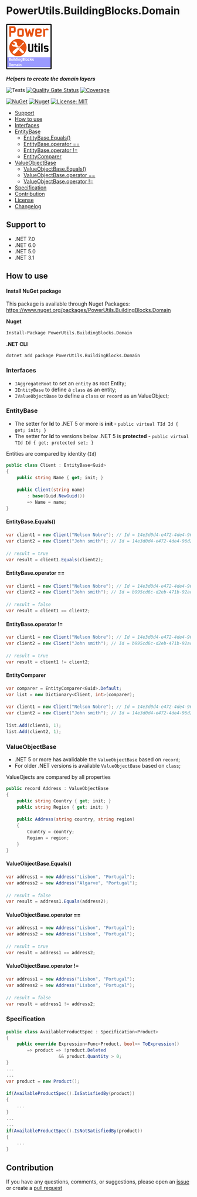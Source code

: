 # PowerUtils.BuildingBlocks.Domain

![Logo](https://raw.githubusercontent.com/TechNobre/PowerUtils.BuildingBlocks.Domain/main/assets/logo/logo_128x128.png)

***Helpers to create the domain layers***

![Tests](https://github.com/TechNobre/PowerUtils.BuildingBlocks.Domain/actions/workflows/tests.yml/badge.svg)
[![Quality Gate Status](https://sonarcloud.io/api/project_badges/measure?project=TechNobre_PowerUtils.BuildingBlocks.Domain&metric=alert_status)](https://sonarcloud.io/summary/new_code?id=TechNobre_PowerUtils.BuildingBlocks.Domain)
[![Coverage](https://sonarcloud.io/api/project_badges/measure?project=TechNobre_PowerUtils.BuildingBlocks.Domain&metric=coverage)](https://sonarcloud.io/summary/new_code?id=TechNobre_PowerUtils.BuildingBlocks.Domain)

[![NuGet](https://img.shields.io/nuget/v/PowerUtils.BuildingBlocks.Domain.svg)](https://www.nuget.org/packages/PowerUtils.BuildingBlocks.Domain)
[![Nuget](https://img.shields.io/nuget/dt/PowerUtils.BuildingBlocks.Domain.svg)](https://www.nuget.org/packages/PowerUtils.BuildingBlocks.Domain)
[![License: MIT](https://img.shields.io/github/license/TechNobre/PowerUtils.BuildingBlocks.Domain.svg)](https://github.com/TechNobre/PowerUtils.BuildingBlocks.Domain/blob/main/LICENSE)


- [Support](#support-to)
- [How to use](#how-to-use)
- [Interfaces](#Interfaces)
- [EntityBase](#EntityBase)
  - [EntityBase.Equals()](#EntityBase.Equals)
  - [EntityBase.operator ==](#EntityBase.EqualityOperator)
  - [EntityBase.operator !=](#EntityBase.InequalityOperator)
  - [EntityComparer](#IEntityBase.EntityComparer)
- [ValueObjectBase](#ValueObjectBase)
  - [ValueObjectBase.Equals()](#ValueObjectBase.Equals)
  - [ValueObjectBase.operator ==](#ValueObjectBase.EqualityOperator)
  - [ValueObjectBase.operator !=](#ValueObjectBase.InequalityOperator)
- [Specification](#Specification)
- [Contribution](#contribution)
- [License](./LICENSE)
- [Changelog](./CHANGELOG.md)



## Support to <a name="support-to"></a>
- .NET 7.0
- .NET 6.0
- .NET 5.0
- .NET 3.1



## How to use <a name="how-to-use"></a>

#### Install NuGet package
This package is available through Nuget Packages: https://www.nuget.org/packages/PowerUtils.BuildingBlocks.Domain

**Nuget**
```bash
Install-Package PowerUtils.BuildingBlocks.Domain
```

**.NET CLI**
```
dotnet add package PowerUtils.BuildingBlocks.Domain
```



### Interfaces <a name="Interfaces"></a>
- `IAggregateRoot` to set an `entity` as root Entity;
- `IEntityBase` to define a `class` as an entity;
- `IValueObjectBase` to define a `class` or `record` as an ValueObject;



### EntityBase <a name="EntityBase"></a>
- The setter for **Id** to .NET 5 or more is **init** - `public virtual TId Id { get; init; }`
- The setter for **Id** to versions below .NET 5 is **protected** - `public virtual TId Id { get; protected set; }`

Entities are compared by identity (`Id`)

```csharp
public class Client : EntityBase<Guid>
{
    public string Name { get; init; }

    public Client(string name)
        : base(Guid.NewGuid())
        => Name = name;
}
```


#### EntityBase.Equals() <a name="EntityBase.Equals"></a>
```csharp
var client1 = new Client("Nelson Nobre"); // Id = 14e3d0d4-e472-4de4-96d2-2992c537c73a
var client2 = new Client("John smith"); // Id = 14e3d0d4-e472-4de4-96d2-2992c537c73a

// result = true
var result = client1.Equals(client2);
```


#### EntityBase.operator == <a name="EntityBase.EqualityOperator"></a>
```csharp
var client1 = new Client("Nelson Nobre"); // Id = 14e3d0d4-e472-4de4-96d2-2992c537c73a
var client2 = new Client("John smith"); // Id = b995cd6c-d2eb-471b-92ad-5c641b90fa82

// result = false
var result = client1 == client2;
```


#### EntityBase.operator != <a name="EntityBase.InequalityOperator"></a>
```csharp
var client1 = new Client("Nelson Nobre"); // Id = 14e3d0d4-e472-4de4-96d2-2992c537c73a
var client2 = new Client("John smith"); // Id = b995cd6c-d2eb-471b-92ad-5c641b90fa82

// result = true
var result = client1 != client2;
```


#### EntityComparer <a name="IEntityBase.EntityComparer"></a>
```csharp
var comparer = EntityComparer<Guid>.Default;
var list = new Dictionary<Client, int>(comparer);

var client1 = new Client("Nelson Nobre"); // Id = 14e3d0d4-e472-4de4-96d2-2992c537c73a
var client2 = new Client("John smith"); // Id = 14e3d0d4-e472-4de4-96d2-2992c537c73a

list.Add(client1, 1);
list.Add(client2, 1);
```



### ValueObjectBase <a name="ValueObjectBase"></a>
- .NET 5 or more has avalidable the `ValueObjectBase` based on `record`;
- For older .NET versions is available `ValueObjectBase` based on `class`;

ValueOjects are compared by all properties

```csharp
public record Address : ValueObjectBase
{
    public string Country { get; init; }
    public string Region { get; init; }

    public Address(string country, string region)
    {
        Country = country;
        Region = region;
    }
}
```


#### ValueObjectBase.Equals() <a name="ValueObjectBase.Equals"></a>
```csharp
var address1 = new Address("Lisbon", "Portugal");
var address2 = new Address("Algarve", "Portugal");

// result = false
var result = address1.Equals(address2);
```


#### ValueObjectBase.operator == <a name="ValueObjectBase.EqualityOperator"></a>
```csharp
var address1 = new Address("Lisbon", "Portugal");
var address2 = new Address("Lisbon", "Portugal");

// result = true
var result = address1 == address2;
```


#### ValueObjectBase.operator != <a name="ValueObjectBase.InequalityOperator"></a>
```csharp
var address1 = new Address("Lisbon", "Portugal");
var address2 = new Address("Lisbon", "Portugal");

// result = false
var result = address1 != address2;
```



### Specification <a name="Specification"></a>
```csharp
public class AvailableProductSpec : Specification<Product>
{
    public override Expression<Func<Product, bool>> ToExpression()
        => product => !product.Deleted
                    && product.Quantity > 0;
}
...
...
var product = new Product();

if(AvailableProductSpec().IsSatisfiedBy(product))
{
    ...
}
...
...
if(AvailableProductSpec().IsNotSatisfiedBy(product))
{
    ...
}
```



## Contribution<a name="contribution"></a>

If you have any questions, comments, or suggestions, please open an [issue](https://github.com/TechNobre/PowerUtils.BuildingBlocks.Domain/issues/new/choose) or create a [pull request](https://github.com/TechNobre/PowerUtils.BuildingBlocks.Domain/compare)